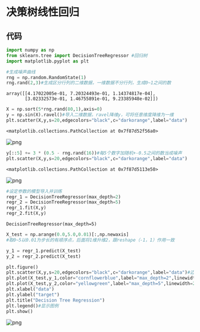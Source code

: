 # 决策树线性回归

## 代码


```python
import numpy as np
from sklearn.tree import DecisionTreeRegressor #回归树
import matplotlib.pyplot as plt
```


```python
#生成噪声曲线
rng = np.random.RandomState(1)
rng.rand(2,3)#生成区分行列的二维数据，一维数据不分行列，生成0~1之间的数
```




    array([[4.17022005e-01, 7.20324493e-01, 1.14374817e-04],
           [3.02332573e-01, 1.46755891e-01, 9.23385948e-02]])




```python
X = np.sort(5*rng.rand(80,1),axis=0)
y = np.sin(X).ravel()#导入二维数据，ravel降维y，可将任意维度降维为一维
plt.scatter(X,y,s=20,edgecolors="black",c="darkorange",label="data")
```




    <matplotlib.collections.PathCollection at 0x7f87d52f56a0>




    
![png](https://spiritlhl-tc.oss-cn-beijing.aliyuncs.com/output_3_1.png)
    



```python
y[::5] += 3 * (0.5 - rng.rand(16))#每5个数字加随机+-0.5之间的数当成噪声
plt.scatter(X,y,s=20,edgecolors="black",c="darkorange",label="data")
```




    <matplotlib.collections.PathCollection at 0x7f87d5113e50>




    
![png](https://spiritlhl-tc.oss-cn-beijing.aliyuncs.com/output_4_1.png)
    



```python
#设定参数的模型导入并训练
regr_1 = DecisionTreeRegressor(max_depth=2)
regr_2 = DecisionTreeRegressor(max_depth=5)
regr_1.fit(X,y)
regr_2.fit(X,y)
```




    DecisionTreeRegressor(max_depth=5)




```python
X_test = np.arange(0.0,5.0,0.01)[:,np.newaxis]
#取0~5以0.01为步长的有顺序点，后面将1维升维2，跟reshape（-1，1）作用一致
```


```python
y_1 = regr_1.predict(X_test)
y_2 = regr_2.predict(X_test)
```


```python
plt.figure()
plt.scatter(X,y,s=20,edgecolors="black",c="darkorange",label="data")#边框，点，图例名称
plt.plot(X_test,y_1,color="cornflowerblue",label="max_depth=2",linewidth=2)
plt.plot(X_test,y_2,color="yellowgreen",label="max_depth=5",linewidth=2)
plt.xlabel("data")
plt.ylabel("target")
plt.title("Decision Tree Regression")
plt.legend()#显示图例
plt.show()
```


    
![png](https://spiritlhl-tc.oss-cn-beijing.aliyuncs.com/output_8_0.png)
    


